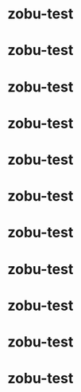 # zobu-test
# zobu-test
# zobu-test
# zobu-test
# zobu-test
# zobu-test
# zobu-test
# zobu-test
# zobu-test
# zobu-test
# zobu-test
